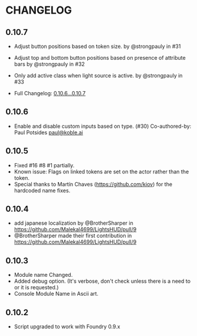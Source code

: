 CHANGELOG
===================================

## 0.10.7
* Adjust button positions based on token size. by @strongpauly in #31
* Adjust top and bottom button positions based on presence of attribute bars by @strongpauly in #32
* Only add active class when light source is active. by @strongpauly in #33

* Full Changelog: <a href="https://github.com/Malekal4699/LightsHUD/compare/0.10.6...0.10.7">0.10.6...0.10.7</a>

## 0.10.6
* Enable and disable custom inputs based on type. (#30) Co-authored-by: Paul Potsides <paul@koble.ai>

## 0.10.5
* Fixed #16 #8 #1 partially. 
* Known issue: Flags on linked tokens are set on the actor rather than the token.
* Special thanks to Martín Chaves (https://github.com/kiov) for the hardcoded name fixes.

## 0.10.4
* add japanese localization by @BrotherSharper in https://github.com/Malekal4699/LightsHUD/pull/9
* @BrotherSharper made their first contribution in https://github.com/Malekal4699/LightsHUD/pull/9

## 0.10.3
* Module name Changed.
* Added debug option. (It's verbose, don't check unless there is a need to or it is requested.)
* Console Module Name in Ascii art.

## 0.10.2
* Script upgraded to work with Foundry 0.9.x



